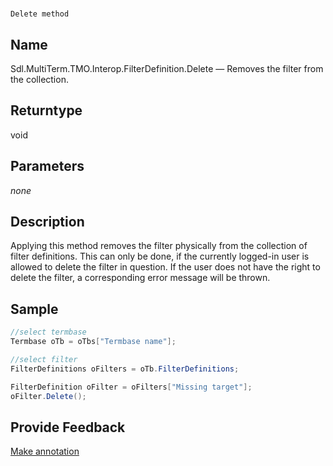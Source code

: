 

# 
    Delete method



## Name

Sdl.MultiTerm.TMO.Interop.FilterDefinition.Delete —          Removes the filter from the collection.



## Returntype

void



## Parameters
*none*


## Description



Applying this method removes the filter physically from the collection of filter definitions. This can only be done, if the currently logged-in user is allowed to delete the filter in question. If the user does not have the right to delete the filter, a corresponding error message will be thrown.



## Sample


```cs
//select termbase
Termbase oTb = oTbs["Termbase name"];

//select filter
FilterDefinitions oFilters = oTb.FilterDefinitions;

FilterDefinition oFilter = oFilters["Missing target"];
oFilter.Delete();
```



## Provide Feedback

[Make annotation](mailto:sdk-feedback@sdl.com&amp;subject=Reference%20for%20Sdl.MultiTerm.TMO.Interop.FilterDefinition.Delete)

